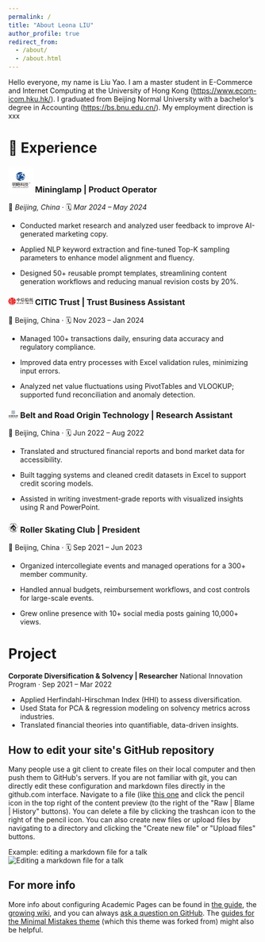 ```yaml
---
permalink: /
title: "About Leona LIU"
author_profile: true
redirect_from: 
  - /about/
  - /about.html
---
```



Hello everyone, my name is Liu Yao. I am a master student in E-Commerce and Internet Computing at the University of Hong Kong (https://www.ecom-icom.hku.hk/). I graduated from Beijing Normal University with a bachelor’s degree in Accounting (https://bs.bnu.edu.cn/).
My employment direction is xxx

💼 Experience
======

### <img src="images/mininglamp_logo.png" alt="Mininglamp" width="50"/> Mininglamp | Product Operator  

📍 *Beijing, China* ‧ 🗓️ *Mar 2024 – May 2024*

- Conducted market research and analyzed user feedback to improve AI-generated marketing copy.

- Applied NLP keyword extraction and fine-tuned Top-K sampling parameters to enhance model alignment and fluency.

- Designed 50+ reusable prompt templates, streamlining content generation workflows and reducing manual revision costs by 20%.

### <img src="images/citic_trust_logo.png" alt="CITIC Trust Logo" width="50"/> CITIC Trust | Trust Business Assistant

📍 Beijing, China ‧ 🗓️ Nov 2023 – Jan 2024

- Managed 100+ transactions daily, ensuring data accuracy and regulatory compliance.

- Improved data entry processes with Excel validation rules, minimizing input errors.

- Analyzed net value fluctuations using PivotTables and VLOOKUP; supported fund reconciliation and anomaly detection.

### <img src="images/belt_road_logo.png" alt="Belt and Road Origin Technology Logo" width="20"/> Belt and Road Origin Technology | Research Assistant

📍 Beijing, China ‧ 🗓️ Jun 2022 – Aug 2022

- Translated and structured financial reports and bond market data for accessibility.

- Built tagging systems and cleaned credit datasets in Excel to support credit scoring models.

- Assisted in writing investment-grade reports with visualized insights using R and PowerPoint.

### <img src="images/roller_skating_club_logo.png" alt="Roller Skating Club Logo" width="20"/> Roller Skating Club | President
📍 Beijing, China ‧ 🗓️ Sep 2021 – Jun 2023

- Organized intercollegiate events and managed operations for a 300+ member community.

- Handled annual budgets, reimbursement workflows, and cost controls for large-scale events.

- Grew online presence with 10+ social media posts gaining 10,000+ views.




Project
======
**Corporate Diversification & Solvency | Researcher**
National Innovation Program · Sep 2021 – Mar 2022

- Applied Herfindahl-Hirschman Index (HHI) to assess diversification.
- Used Stata for PCA & regression modeling on solvency metrics across industries.
- Translated financial theories into quantifiable, data-driven insights.




How to edit your site's GitHub repository
------
Many people use a git client to create files on their local computer and then push them to GitHub's servers. If you are not familiar with git, you can directly edit these configuration and markdown files directly in the github.com interface. Navigate to a file (like [this one](https://github.com/academicpages/academicpages.github.io/blob/master/_talks/2012-03-01-talk-1.md) and click the pencil icon in the top right of the content preview (to the right of the "Raw | Blame | History" buttons). You can delete a file by clicking the trashcan icon to the right of the pencil icon. You can also create new files or upload files by navigating to a directory and clicking the "Create new file" or "Upload files" buttons. 

Example: editing a markdown file for a talk
![Editing a markdown file for a talk](/images/editing-talk.png)

For more info
------
More info about configuring Academic Pages can be found in [the guide](https://academicpages.github.io/markdown/), the [growing wiki](https://github.com/academicpages/academicpages.github.io/wiki), and you can always [ask a question on GitHub](https://github.com/academicpages/academicpages.github.io/discussions). The [guides for the Minimal Mistakes theme](https://mmistakes.github.io/minimal-mistakes/docs/configuration/) (which this theme was forked from) might also be helpful.
